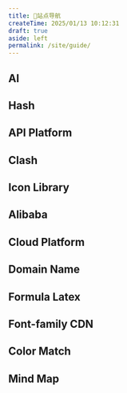 ```yaml
---
title: 📍站点导航
createTime: 2025/01/13 10:12:31
draft: true
aside: left
permalink: /site/guide/
---
```


## AI

<CardGrid>
    <LinkCard icon="arcticons:openai-chatgpt" title="Chatgpt" href="https://chatgpt.com"></LinkCard>
    <LinkCard icon="fxemoji:spurtingwhale" title="DeepSeek" href="https://chat.deepseek.com"></LinkCard>
</CardGrid>
<CardGrid>
    <LinkCard icon="fluent-emoji:full-moon" title="Kimi" href="https://kimi.moonshot.cn/"></LinkCard>
    <LinkCard icon="token-branded:bean" title="豆包" href="https://www.doubao.com/"></LinkCard>
</CardGrid>
<CardGrid>
    <LinkCard icon="ri:alibaba-cloud-line" title="Qwen" href="https://chat.qwenlm.ai/"></LinkCard>
    <LinkCard icon="material-symbols:1x-mobiledata" title="Qwen" href="https://grok.com/"></LinkCard>
</CardGrid>

## Hash

<CardGrid>
    <LinkCard icon="https://raw.githubusercontent.com/Pai3141/PictureBed/main/img/Hash.png" title="Hash1️⃣" href="https://paiad.online"></LinkCard>
    <LinkCard icon="https://raw.githubusercontent.com/Pai3141/PictureBed/main/img/Hash.png" title="Hash2️⃣" href="https://paiad.top"></LinkCard>
</CardGrid>

## API Platform

<CardGrid>
    <LinkCard icon="fxemoji:spurtingwhale" title="DeepSeek Platform" href="https://platform.deepseek.com"></LinkCard>
</CardGrid>

## Clash

<CardGrid>
  <LinkCard icon= "arcticons:clash" title="Clash" href="https://doc.miyun.app"></LinkCard>
</CardGrid>

## Icon Library

<CardGrid>
    <LinkCard icon="line-md:iconify2-static" title="Iconify" href="https://icon-sets.iconify.design/"></LinkCard>
    <LinkCard icon="twemoji:slightly-smiling-face" title="GetEmoji" href="https://getemoji.com"></LinkCard>
</CardGrid>

## Alibaba

<CardGrid>
    <LinkCard icon="ri:alibaba-cloud-fill" title="Iconfont" href="https://www.iconfont.cn/"></LinkCard>
    <LinkCard icon="ri:alibaba-cloud-line" title="Alibaba Cloud" href="https://cn.aliyun.com"></LinkCard>
</CardGrid>

## Cloud Platform

<CardGrid>
  <LinkCard icon= "devicon:cloudflare" title="Cloudflare" href="https://www.cloudflare.com/zh-cn"></LinkCard>
</CardGrid>

## Domain Name

<CardGrid>
  <LinkCard icon= "logos:namecheap" title="Namecheap" href="https://www.namecheap.com"></LinkCard>
  <LinkCard icon= "simple-icons:godaddy" title="Godaddy" href="https://www.Godaddy.com"></LinkCard>
</CardGrid>

## Formula Latex

<CardGrid>
  <LinkCard icon= "ooui:mathematics" title="SimpleTex" href="https://simpletex.net"></LinkCard>
</CardGrid>

## Font-family CDN

<CardGrid>
  <LinkCard icon= "ci:font" title="Chinese-font" href="https://chinese-font.netlify.app/zh-cn/cdn"></LinkCard>
</CardGrid>

## Color Match

<CardGrid>
    <LinkCard icon= "unjs:theme-colors" title="ColorHunt" href="https://colorhunt.co/palettes/popular"></LinkCard>
</CardGrid>

## Mind Map

<CardGrid>
    <LinkCard icon= "vscode-icons:file-type-mermaid" title="Mermaid Docs" href="https://mermaid.nodejs.cn/intro/"></LinkCard>
    <LinkCard icon= "vscode-icons:file-type-mermaid" title="Mermaid Online Website" href="https://mermaid-live.nodejs.cn/edit"></LinkCard>
</CardGrid>
